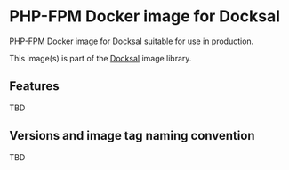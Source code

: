 # PHP-FPM Docker image for Docksal

PHP-FPM Docker image for Docksal suitable for use in production.

This image(s) is part of the [Docksal](http://docksal.io) image library.


## Features

TBD

## Versions and image tag naming convention

TBD

